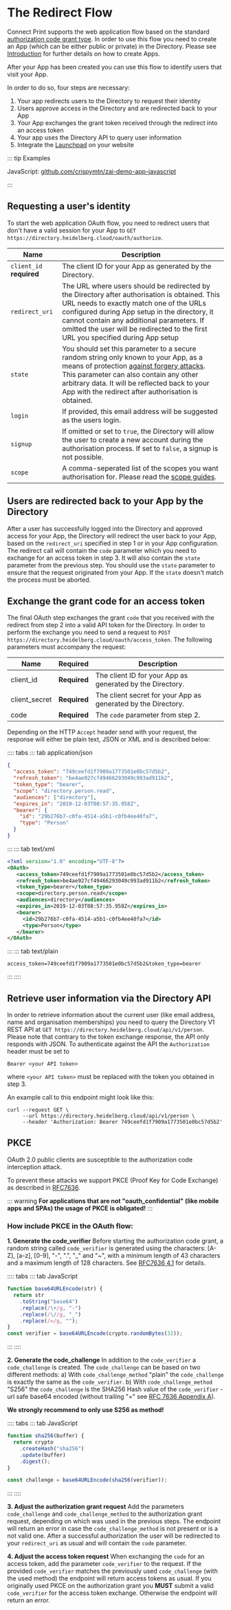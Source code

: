 # The Redirect Flow

Connect Print supports the web application flow based on the standard [authorization code grant type](https://tools.ietf.org/html/rfc6749#section-4.1). In order to use this flow you need to create an App (which can be either public or private) in the Directory. Please see [Introduction](doc:oauth-single-sign-on-with-the-redirect-flow) for further details on how to create Apps.

After your App has been created you can use this flow to identify users that visit your App.

In order to do so, four steps are necessary:

1. Your app redirects users to the Directory to request their identity
2. Users approve access in the Directory and are redirected back to your App
3. Your App exchanges the grant token received through the redirect into an access token
4. Your app uses the Directory API to query user information
5. Integrate the [Launchpad](/guide/launchpad/) on your website

::: tip Examples

JavaScript: [github.com/crispymtn/zai-demo-app-javascript](https://github.com/crispymtn/zai-demo-app-javascript)

:::

## Requesting a user's identity

To start the web application OAuth flow, you need to redirect users that don't have a valid session for your App to `GET https://directory.heidelberg.cloud/oauth/authorize`.

| Name                     | Description                                                                                                                                                                                                                                                                                                                                                                                      |
| ------------------------ | ------------------------------------------------------------------------------------------------------------------------------------------------------------------------------------------------------------------------------------------------------------------------------------------------------------------------------------------------------------------------------------------------ |
| `client_id` **required** | The client ID for your App as generated by the Directory.                                                                                                                                                                                                                                                                                                                                        |
| `redirect_uri`           | The URL where users should be redirected by the Directory after authorisation is obtained. This URL needs to exactly match one of the URLs configured during App setup in the directory, it cannot contain any additional parameters. If omitted the user will be redirected to the first URL you specified during App setup                                                                     |
| `state`                  | You should set this parameter to a secure random string only known to your App, as a means of protection [against forgery attacks](https://security.stackexchange.com/questions/20187/oauth2-cross-site-request-forgery-and-state-parameter). This parameter can also contain any other arbitrary data. It will be reflected back to your App with the redirect after authorisation is obtained. |
| `login`                  | If provided, this email address will be suggested as the users login.                                                                                                                                                                                                                                                                                                                            |
| `signup`                 | If omitted or set to `true`, the Directory will allow the user to create a new account during the authorisation process. If set to `false`, a signup is not possible.                                                                                                                                                                                                                            |
| `scope`                  | A comma-seperated list of the scopes you want authorisation for. Please read the [scope guides](/guide/oauth/scopes.html).                                                                                                                                                                                                                                                                       |

## Users are redirected back to your App by the Directory

After a user has successfully logged into the Directory and approved access for your App, the Directory will redirect the user back to your App, based on the `redirect_uri` specified in step 1 or in your App configuration. The redirect call will contain the `code` parameter which you need to exchange for an access token in step 3. It will also contain the `state` parameter from the previous step. You should use the `state` parameter to ensure that the request originated from your App. If the `state` doesn't match the process must be aborted.

## Exchange the grant code for an access token

The final OAuth step exchanges the grant `code` that you received with the redirect from step 2 into a valid API token for the Directory. In order to perform the exchange you need to send a request to `POST https://directory.heidelberg.cloud/oauth/access_token`. The following parameters must accompany the request:

| Name          | Required     | Description                                                   |
| ------------- | ------------ | ------------------------------------------------------------- |
| client_id     | **Required** | The client ID for your App as generated by the Directory.     |
| client_secret | **Required** | The client secret for your App as generated by the Directory. |
| code          | **Required** | The `code` parameter from step 2.                             |

Depending on the HTTP `Accept` header send with your request, the response will either be plain text, JSON or XML and is described below:

:::: tabs
::: tab application/json

```json
{
  "access_token": "749ceefd1f7909a1773501e0bc57d5b2",
  "refresh_token": "be4ae927cf49466293049c993ad911b2",
  "token_type": "bearer",
  "scope": "directory.person.read",
  "audiences": ["directory"],
  "expires_in": "2019-12-03T08:57:35.958Z",
  "bearer": {
    "id": "29b276b7-c0fa-4514-a5b1-c0fb4ee40fa7",
    "type": "Person"
  }
}
```

:::
::: tab text/xml

```xml
<?xml version="1.0" encoding="UTF-8"?>
<OAuth>
   <access_token>749ceefd1f7909a1773501e0bc57d5b2</access_token>
   <refresh_token>be4ae927cf49466293049c993ad911b2</refresh_token>
   <token_type>bearer</token_type>
   <scope>directory.person.read</scope>
   <audiences>directory</audiences>
   <expires_in>2019-12-03T08:57:35.958Z</expires_in>
   <bearer>
     <id>29b276b7-c0fa-4514-a5b1-c0fb4ee40fa7</id>
     <type>Person</type>
   </bearer>
</OAuth>
```

:::
::: tab text/plain

```
access_token=749ceefd1f7909a1773501e0bc57d5b2&token_type=bearer
```

:::
::::

## Retrieve user information via the Directory API

In order to retrieve information about the current user (like email address, name and organisation memberships) you need to query the Directory V1 REST API at `GET https://directory.heidelberg.cloud/api/v1/person`. Please note that contrary to the token exchange response, the API only responds with JSON. To authenticate against the API the `Authorization` header must be set to

```
Bearer <your API token>
```

where `<your API token>` must be replaced with the token you obtained in step 3.

An example call to this endpoint might look like this:

```
curl --request GET \
     --url https://directory.heidelberg.cloud/api/v1/person \
     --header 'Authorization: Bearer 749ceefd1f7909a1773501e0bc57d5b2'
```

## PKCE <Badge text="required for non-oauth-confidential" type="warn" vertical="middle"/>

OAuth 2.0 public clients are susceptible to the authorization code interception attack.

To prevent these attacks we support PKCE (Proof Key for Code Exchange) as described in [RFC7636](https://tools.ietf.org/html/rfc7636).

::: warning
**For applications that are not "oauth_confidential" (like mobile apps and SPAs) the usage of PKCE is obligated!**
:::

### How include PKCE in the OAuth flow:

**1. Generate the code_verifier**
Before starting the authorization code grant, a random string called `code_verifier` is generated using the characters: [A-Z], [a-z], [0-9], "-", ".", "\_" and "~", with a minimum length of 43 characters and a maximum length of 128 characters.
See [RFC7636 4.1](https://tools.ietf.org/html/rfc7636#section-4.1) for details.

:::: tabs
::: tab JavaScript

```js
function base64URLEncode(str) {
  return str
    .toString("base64")
    .replace(/\+/g, "-")
    .replace(/\//g, "_")
    .replace(/=/g, "");
}
const verifier = base64URLEncode(crypto.randomBytes(32));
```

:::
::::

**2. Generate the code_challenge**
In addition to the `code_verifier` a `code_challenge` is created. The `code_challenge` can be based on two different methods:
a) With `code_challenge_method` "plain" the `code_challenge` is exactly the same as the `code_verifier`.
b) With `code_challenge_method` "S256" the `code_challenge` is the SHA256 Hash value of the `code_verifier` - url safe base64 encoded (without trailing "=" see [RFC 7636 Appendix A](https://tools.ietf.org/html/rfc7636#appendix-A)).

**We strongly recommend to only use S256 as method!**

:::: tabs
::: tab JavaScript

```js
function sha256(buffer) {
  return crypto
    .createHash("sha256")
    .update(buffer)
    .digest();
}

const challenge = base64URLEncode(sha256(verifier));
```

:::
::::

**3. Adjust the authorization grant request**
Add the parameters `code_challenge` and `code_challenge_method` to the authorization grant request, depending on which was used in the previous steps. The endpoint will return an error in case the `code_challenge_method` is not present or is a not valid one.
After a successful authorization the user will be redirected to your `redirect_uri` as usual and will contain the `code` parameter.

**4. Adjust the access token request**
When exchanging the `code` for an access token, add the parameter `code_verifier` to the request. If the provided `code_verifier` matches the previously used `code_challenge` (with the used method) the endpoint will return access tokens as usual.
If you originally used PKCE on the authorization grant you **MUST** submit a valid `code_verifier` for the access token exchange. Otherwise the endpoint will return an error.
